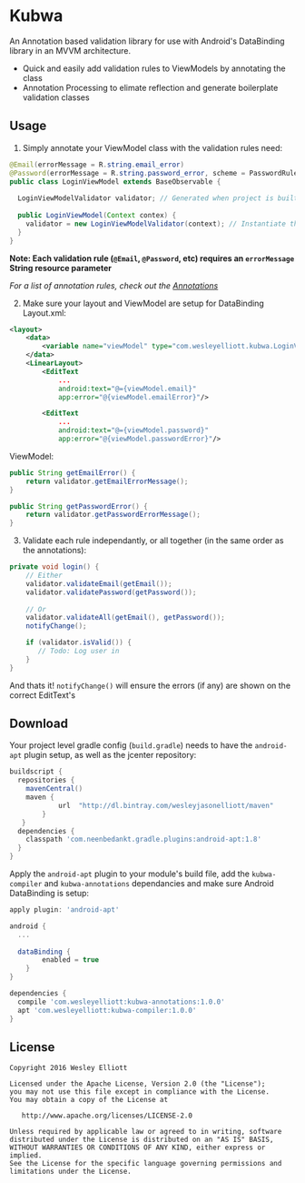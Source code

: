 # Kubwa
An Annotation based validation library for use with Android's DataBinding library in an MVVM architecture.

 - Quick and easily add validation rules to ViewModels by annotating the class
 - Annotation Processing to elimate reflection and generate boilerplate validation classes
 
## Usage
1. Simply annotate your ViewModel class with the validation rules need:
  ```java
  @Email(errorMessage = R.string.email_error)
  @Password(errorMessage = R.string.password_error, scheme = PasswordRule.Scheme.ALPHA_NUMERIC_SYMBOLS)
  public class LoginViewModel extends BaseObservable {
    
    LoginViewModelValidator validator; // Generated when project is built
    
    public LoginViewModel(Context contex) {
      validator = new LoginViewModelValidator(context); // Instantiate the validator with a Context
    }
  }
  ```
  **Note: Each validation rule (`@Email`, `@Password`, etc) requires an `errorMessage` String resource parameter**
  
  *For a list of annotation rules, check out the [Annotations](https://github.com/WesleyElliott/Kubwa/tree/master/kubwa-annotations/src/main/java/com/wesleyelliott/kubwa/annotation)*

2. Make sure your layout and ViewModel are setup for DataBinding
  Layout.xml:
  ```xml
  <layout>
      <data>
          <variable name="viewModel" type="com.wesleyelliott.kubwa.LoginViewModel" />
      </data>
      <LinearLayout>
          <EditText
              ...
              android:text="@={viewModel.email}"
              app:error="@{viewModel.emailError}"/>
  
          <EditText
              ...
              android:text="@={viewModel.password}"
              app:error="@{viewModel.passwordError}"/>
  ```
  
  ViewModel:
  ```java
  public String getEmailError() {
      return validator.getEmailErrorMessage();
  }
  
  public String getPasswordError() {
      return validator.getPasswordErrorMessage();
  }
  ```
3. Validate each rule independantly, or all together (in the same order as the annotations):
  ```java
  private void login() {
      // Either
      validator.validateEmail(getEmail());
      validator.validatePassword(getPassword());
      
      // Or
      validator.validateAll(getEmail(), getPassword());
      notifyChange();
  
      if (validator.isValid()) {
         // Todo: Log user in
      }
  }
  ```
  And thats it! `notifyChange()` will ensure the errors (if any) are shown on the correct EditText's

## Download
Your project level gradle config (`build.gradle`) needs to have the `android-apt` plugin setup, as well as the jcenter repository:

```gradle
buildscript {
  repositories {
    mavenCentral()
    maven {
            url  "http://dl.bintray.com/wesleyjasonelliott/maven"
        }
   }
  dependencies {
    classpath 'com.neenbedankt.gradle.plugins:android-apt:1.8'
  }
}
```

Apply the `android-apt` plugin to your module's build file, add the `kubwa-compiler` and `kubwa-annotations` dependancies and make sure Android DataBinding is setup:
```gradle
apply plugin: 'android-apt'

android {
  ...
  
  dataBinding {
        enabled = true
    }
}

dependencies {
  compile 'com.wesleyelliott:kubwa-annotations:1.0.0'
  apt 'com.wesleyelliott:kubwa-compiler:1.0.0'
}
```
## License

```
Copyright 2016 Wesley Elliott

Licensed under the Apache License, Version 2.0 (the "License");
you may not use this file except in compliance with the License.
You may obtain a copy of the License at

   http://www.apache.org/licenses/LICENSE-2.0

Unless required by applicable law or agreed to in writing, software
distributed under the License is distributed on an "AS IS" BASIS,
WITHOUT WARRANTIES OR CONDITIONS OF ANY KIND, either express or implied.
See the License for the specific language governing permissions and
limitations under the License.
```
